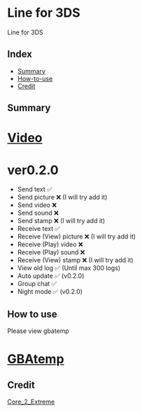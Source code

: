 # Line for 3DS
Line for 3DS

## Index
* [Summary](https://github.com/Core-2-Extreme/Line_for_3DS#summary)
* [How-to-use](https://github.com/Core-2-Extreme/Line_for_3DS#How-to-use)
* [Credit](https://github.com/Core-2-Extreme/Line_for_3DS#credit)

## Summary

# [Video](https://www.youtube.com/watch?v=5K2fCr0lyoM)
# ver0.2.0
* Send text ✅
* Send picture ❌ (I will try add it)
* Send video ❌
* Send sound ❌
* Send stamp ❌ (I will try add it)
* Receive text ✅
* Receive (View) picture ❌ (I will try add it)
* Receive (Play) video ❌
* Receive (Play) sound ❌
* Receive (View) stamp ❌ (I will try add it)
* View old log ✅ (Until max 300 logs)
* Auto update ✅ (v0.2.0)
* Group chat ✅
* Night mode ✅ (v0.2.0)

## How to use
Please view gbatemp
# [GBAtemp](https://gbatemp.net/threads/line-for-3ds.539530)

## Credit
[Core_2_Extreme](https://twitter.com/toshi800348)
